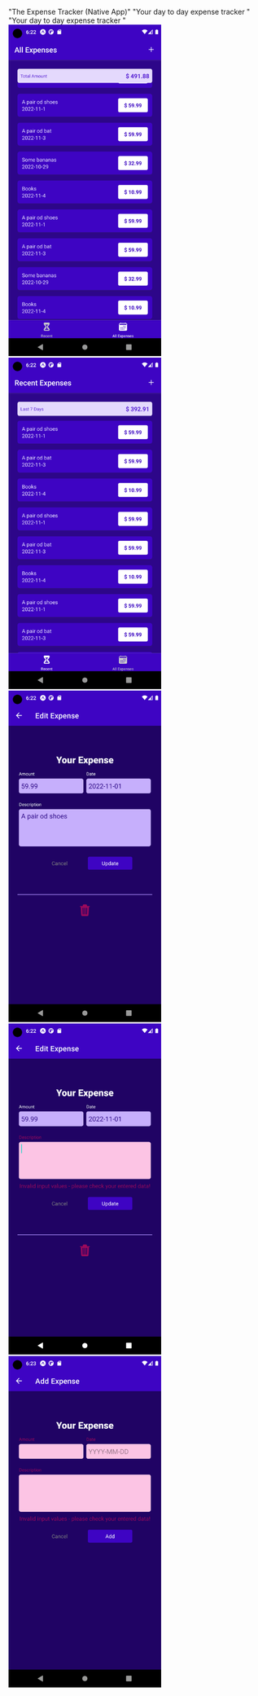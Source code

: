 "The Expense Tracker (Native App)"
"Your day to day expense tracker "
"Your day to day expense tracker "
<img src="./ScreenSort/Screenshot_1667823751.png" width="300">
<img src="./ScreenSort/Screenshot_1667823757.png" width="300">
<img src="./ScreenSort/Screenshot_1667823767.png" width="300">
<img src="./ScreenSort/Screenshot_1667823777.png" width="300">
<img src="./ScreenSort/Screenshot_1667823792.png" width="300">

